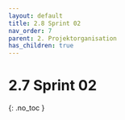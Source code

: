 ```yaml
---
layout: default
title: 2.8 Sprint 02
nav_order: 7
parent: 2. Projektorganisation
has_children: true
---
```


# 2.7 Sprint 02

{: .no_toc }
